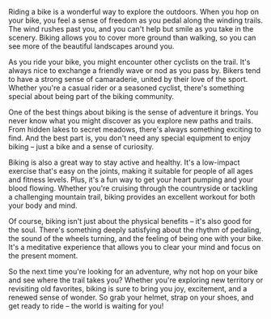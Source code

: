 Riding a bike is a wonderful way to explore the outdoors. When you hop on your bike, you feel a sense of freedom as you pedal along the winding trails. The wind rushes past you, and you can't help but smile as you take in the scenery. Biking allows you to cover more ground than walking, so you can see more of the beautiful landscapes around you.

As you ride your bike, you might encounter other cyclists on the trail. It's always nice to exchange a friendly wave or nod as you pass by. Bikers tend to have a strong sense of camaraderie, united by their love of the sport. Whether you're a casual rider or a seasoned cyclist, there's something special about being part of the biking community.

One of the best things about biking is the sense of adventure it brings. You never know what you might discover as you explore new paths and trails. From hidden lakes to secret meadows, there's always something exciting to find. And the best part is, you don't need any special equipment to enjoy biking – just a bike and a sense of curiosity.

Biking is also a great way to stay active and healthy. It's a low-impact exercise that's easy on the joints, making it suitable for people of all ages and fitness levels. Plus, it's a fun way to get your heart pumping and your blood flowing. Whether you're cruising through the countryside or tackling a challenging mountain trail, biking provides an excellent workout for both your body and mind.

Of course, biking isn't just about the physical benefits – it's also good for the soul. There's something deeply satisfying about the rhythm of pedaling, the sound of the wheels turning, and the feeling of being one with your bike. It's a meditative experience that allows you to clear your mind and focus on the present moment.

So the next time you're looking for an adventure, why not hop on your bike and see where the trail takes you? Whether you're exploring new territory or revisiting old favorites, biking is sure to bring you joy, excitement, and a renewed sense of wonder. So grab your helmet, strap on your shoes, and get ready to ride – the world is waiting for you!